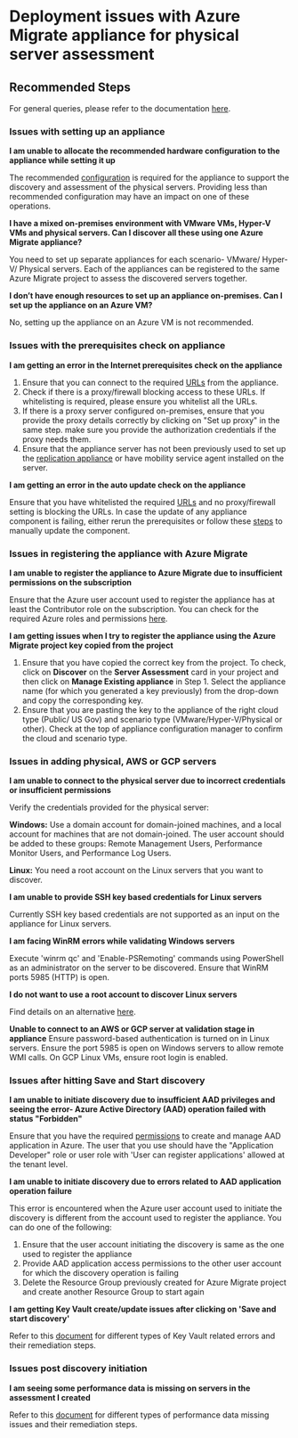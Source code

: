 
<properties 
    pageTitle="Deployment issues with Azure Migrate appliance for physical server assessment "
    description="Issues and guidance regarding deployment issues in Azure Migrate appliance for physical server assessment"
    service="microsoft.migrate"
    resource="migrateprojects"
    authors="vikram1988"
    ms.author="vibansa"
    displayOrder=""
    selfHelpType="generic"
    supportTopicIds="32691005"
    resourceTags=""
    productPesIds="16348"
    cloudEnvironments="public, Fairfax, usnat, ussec"
    articleId="75vc1276-2a3f-4d0d-96c5-b2e8886483eb"
    ownershipId="Compute_AzureMigrate"
/>

# Deployment issues with Azure Migrate appliance for physical server assessment

## **Recommended Steps**

For general queries, please refer to the documentation [here](https://docs.microsoft.com/azure/migrate/common-questions-appliance).

### Issues with setting up an appliance


**I am unable to allocate the recommended hardware configuration to the appliance while setting it up**

The recommended [configuration](https://docs.microsoft.com/azure/migrate/migrate-appliance#appliance---physical) is required for the appliance to support the discovery and assessment of the physical servers. Providing less than recommended configuration may have an impact on one of these operations.

**I have a mixed on-premises environment with VMware VMs, Hyper-V VMs and physical servers. Can I discover all these using one Azure Migrate appliance?**

You need to set up separate appliances for each scenario- VMware/ Hyper-V/ Physical servers. Each of the appliances can be registered to the same Azure Migrate project to assess the discovered servers together.


**I don’t have enough resources to set up an appliance on-premises. Can I set up the appliance on an Azure VM?**

No, setting up the appliance on an Azure VM is not recommended.

### Issues with the prerequisites check on appliance

**I am getting an error in the Internet prerequisites check on the appliance**
1. Ensure that you can connect to the required [URLs](https://docs.microsoft.com/azure/migrate/migrate-appliance#url-access) from the appliance.
1. Check if there is a proxy/firewall blocking access to these URLs. If whitelisting is required, please ensure you whitelist all the URLs.
1. If there is a proxy server configured on-premises, ensure that you provide the proxy details correctly by clicking on "Set up proxy" in the same step. make sure you provide the authorization credentials if the proxy needs them.
1. Ensure that the appliance server has not been previously used to set up the [replication appliance](https://docs.microsoft.com/azure/migrate/migrate-replication-appliance) or have mobility service agent installed on the server.

**I am getting an error in the auto update check on the appliance**

Ensure that you have whitelisted  the required [URLs](https://docs.microsoft.com/azure/migrate/migrate-appliance#url-access) and no proxy/firewall setting is blocking the URLs. In case the update of any appliance component is failing, either rerun the prerequisites or follow these [steps](https://docs.microsoft.com/azure/migrate/migrate-appliance#manually-update-an-older-version) to manually update the component.

### Issues in registering the appliance with Azure Migrate

**I am unable to register the appliance to Azure Migrate due to insufficient permissions on the subscription** 

Ensure that the Azure user account used to register the appliance has at least the Contributor role on the subscription. You can check for the required Azure roles and permissions [here](https://docs.microsoft.com/azure/migrate/tutorial-prepare-physical#azure-permissions).

**I am getting issues when I try to register the appliance using the Azure Migrate project key copied from the project**

1. Ensure that you have copied the correct key from the project. To check, click on **Discover** on the **Server Assessment** card in your project and then click on **Manage Existing appliance** in Step 1. Select the appliance name (for which you generated a key previously) from the drop-down and copy the corresponding key.
2. Ensure that you are pasting the key to the appliance of the right cloud type (Public/ US Gov) and scenario type (VMware/Hyper-V/Physical or other). Check at the top of appliance configuration manager to confirm the cloud and scenario type.

### Issues in adding physical, AWS or GCP servers

**I am unable to connect to the physical server due to incorrect credentials or insufficient permissions**

Verify the credentials provided for the physical server: 

**Windows:** Use a domain account for domain-joined machines, and a local account for machines that are not domain-joined. The user account should be added to these groups: Remote Management Users, Performance Monitor Users, and Performance Log Users.

**Linux:** You need a root account on the Linux servers that you want to discover.

**I am unable to provide SSH key based credentials for Linux servers**

Currently SSH key based credentials are not supported as an input on the appliance for Linux servers.


**I am facing WinRM errors while validating Windows servers**

Execute 'winrm qc' and 'Enable-PSRemoting' commands using PowerShell as an administrator on the server to be discovered. Ensure that WinRM ports 5985 (HTTP) is open.

**I do not want to use a root account to discover Linux servers** 

Find details on an alternative [here](https://docs.microsoft.com/azure/migrate/migrate-support-matrix-physical#physical-server-requirements).

**Unable to connect to an AWS or GCP server at validation stage in appliance**
Ensure password-based authentication is turned on in Linux servers. Ensure the port 5985 is open on Windows servers to allow remote WMI calls. On GCP Linux VMs, ensure root login is enabled.

### Issues after hitting Save and Start discovery

**I am unable to initiate discovery due to insufficient AAD privileges and seeing the error- Azure Active Directory (AAD) operation failed with status "Forbidden"**

Ensure that you have the required [permissions](https://docs.microsoft.com/azure/migrate/tutorial-prepare-physical#azure-permissions) to create and manage AAD application in Azure. The user that you use should have the "Application Developer" role or user role with 'User can register applications' allowed at the tenant level.

**I am unable to initiate discovery due to errors related to AAD application operation failure**

This error is encountered when the Azure user account used to initiate the discovery is different from the account used to register the appliance. You can do one of the following:

1. Ensure that the user account initiating the discovery is same as the one used to register the appliance
2. Provide AAD application access permissions to the other user account for which the discovery operation is failing
3. Delete the Resource Group previously created for Azure Migrate project and create another Resource Group to start again


**I am getting Key Vault create/update issues after clicking on 'Save and start discovery'**

Refer to this [document](https://docs.microsoft.com/azure/migrate/troubleshoot-appliance-discovery#error-6003060031-key-vault-management-operation-failed) for different types of Key Vault related errors and their remediation steps.

### Issues post discovery initiation

**I am seeing some performance data is missing on servers in the assessment I created**

Refer to this [document](https://docs.microsoft.com/azure/migrate/troubleshoot-assessment#why-is-performance-data-missing-for-someall-vms-in-my-assessment-report) for different types of performance data missing issues and their remediation steps.